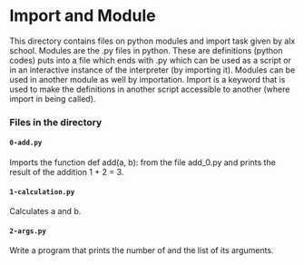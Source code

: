 # Import and Module #
  This directory contains files on python modules and import task given by alx school.
  Modules are the .py files in python. These are definitions (python codes) puts into a file which ends with .py which can be used as a script
or in an interactive instance of the interpreter (by importing it). Modules can be used in another module as well by importation. Import is a keyword that
is used to make the definitions in another script accessible to another (where import in being called).

### Files in the directory ###

#### `0-add.py` ####

  Imports the function def add(a, b): from the file add_0.py and prints the result of the addition 1 + 2 = 3.

#### `1-calculation.py` ####

  Calculates a and b.

#### `2-args.py` ####
  
  Write a program that prints the number of and the list of its arguments.


